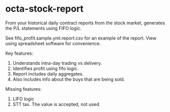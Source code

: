 # octa-stock-report
From your historical daily contract reports from the stock market, generates the P/L statements using FIFO logic.

See fifo_profit.sample.yml.report.csv for an example of the report. View using spreadsheet software for convenience.

Key features:
1. Understands intra-day trading vs delivery.
1. Identifies profit using fifo logic.
1. Report includes daily aggregates.
1. Also includes info about the buys that are being sold.

Missing features:
1. LIFO logic
1. STT tax. The value is accepted, not used.
